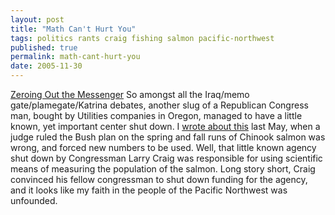 ```yaml
---
layout: post
title: "Math Can't Hurt You"
tags: politics rants craig fishing salmon pacific-northwest
published: true
permalink: math-cant-hurt-you
date: 2005-11-30
---
```


<a href="http://www.washingtonpost.com/wp-dyn/content/article/2005/11/29/AR2005112901288.html?nav=rss_politics">Zeroing Out the Messenger</a> So amongst all the Iraq/memo gate/plamegate/Katrina debates, another slug of a Republican Congress man, bought by Utilities companies in Oregon, managed to have a little known, yet important center shut down.  I <a href="http://www.miklb.com/blog/2005/rants/judge-says-bush-salmon-plan-ignores-impact-of-dams/">wrote about this</a> last May, when a judge ruled the Bush plan on the spring and fall runs of Chinook  salmon was wrong, and forced new numbers to be used.  Well, that little known agency shut down by Congressman Larry Craig was responsible for using scientific means of measuring the population of the salmon.  Long story short, Craig convinced his fellow congressman to shut down funding for the agency, and it looks like my faith in the people of the Pacific Northwest was unfounded.
